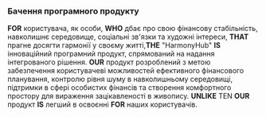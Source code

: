 ### Бачення програмного продукту

**FOR** користувача, як особи, **WHO** дбає про свою фінансову стабільність, навколишнє середовище, соціальні зв'язки та художні інтереси, **THAT** прагне досягти гармонії у своєму житті,**THE** "HarmonyHub" **IS** інноваційний програмний продукт, спрямований на надання інтегрованого рішення. **OUR** продукт розроблений з метою забезпечення користувачеві можливостей ефективного фінансового планування, контролю рівня шуму в навколишньому середовищі, підтримки в сфері особистих фінансів та створення комфортного простору для вираження зацікавленості в живопису. **UNLIKE** TEN **OUR** продукт **IS** легший в освоєнні **FOR** наших користувачів.